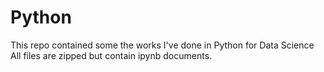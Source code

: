 # Python
This repo contained some the works I've done in Python for Data Science
All files are zipped but contain ipynb documents.
